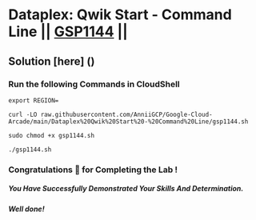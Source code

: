 # Dataplex: Qwik Start - Command Line || [GSP1144](https://www.cloudskillsboost.google/focuses/62708?parent=catalog) ||

## Solution [here] ()

### Run the following Commands in CloudShell

```
export REGION=
```
```
curl -LO raw.githubusercontent.com/AnniiGCP/Google-Cloud-Arcade/main/Dataplex%20Qwik%20Start%20-%20Command%20Line/gsp1144.sh

sudo chmod +x gsp1144.sh

./gsp1144.sh
```

### Congratulations 🎉 for Completing the Lab !

##### *You Have Successfully Demonstrated Your Skills And Determination.*

#### *Well done!*

 

 
